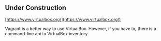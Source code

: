 

## Under Construction


[https://www.virtualbox.org/](https://www.virtualbox.org/)  

Vagrant is a better way to use VirtualBox. However, if you have to,
there is a command-line api to VirtualBox inventory.

